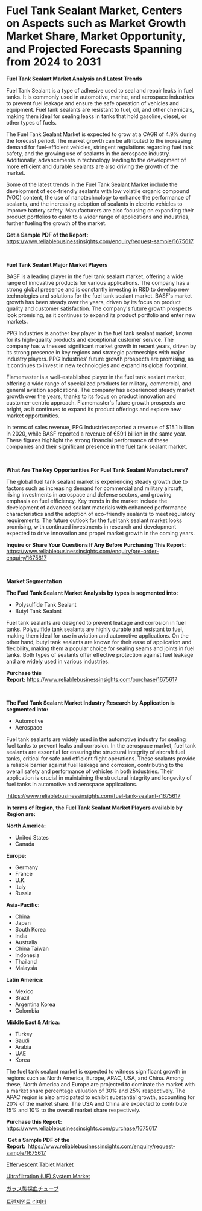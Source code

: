 <p><h1>Fuel Tank Sealant Market, Centers on Aspects such as Market Growth Market Share, Market Opportunity, and Projected Forecasts Spanning from 2024 to 2031</h1></p><p><strong>Fuel Tank Sealant Market Analysis and Latest Trends</strong></p>
<p><p>Fuel Tank Sealant is a type of adhesive used to seal and repair leaks in fuel tanks. It is commonly used in automotive, marine, and aerospace industries to prevent fuel leakage and ensure the safe operation of vehicles and equipment. Fuel tank sealants are resistant to fuel, oil, and other chemicals, making them ideal for sealing leaks in tanks that hold gasoline, diesel, or other types of fuels.</p><p>The Fuel Tank Sealant Market is expected to grow at a CAGR of 4.9% during the forecast period. The market growth can be attributed to the increasing demand for fuel-efficient vehicles, stringent regulations regarding fuel tank safety, and the growing use of sealants in the aerospace industry. Additionally, advancements in technology leading to the development of more efficient and durable sealants are also driving the growth of the market.</p><p>Some of the latest trends in the Fuel Tank Sealant Market include the development of eco-friendly sealants with low volatile organic compound (VOC) content, the use of nanotechnology to enhance the performance of sealants, and the increasing adoption of sealants in electric vehicles to improve battery safety. Manufacturers are also focusing on expanding their product portfolios to cater to a wider range of applications and industries, further fueling the growth of the market.</p></p>
<p><strong>Get a Sample PDF of the Report:&nbsp;</strong> <a href="https://www.reliablebusinessinsights.com/enquiry/request-sample/1675617">https://www.reliablebusinessinsights.com/enquiry/request-sample/1675617</a></p>
<p>&nbsp;</p>
<p><strong>Fuel Tank Sealant Major Market Players</strong></p>
<p><p>BASF is a leading player in the fuel tank sealant market, offering a wide range of innovative products for various applications. The company has a strong global presence and is constantly investing in R&D to develop new technologies and solutions for the fuel tank sealant market. BASF's market growth has been steady over the years, driven by its focus on product quality and customer satisfaction. The company's future growth prospects look promising, as it continues to expand its product portfolio and enter new markets.</p><p>PPG Industries is another key player in the fuel tank sealant market, known for its high-quality products and exceptional customer service. The company has witnessed significant market growth in recent years, driven by its strong presence in key regions and strategic partnerships with major industry players. PPG Industries' future growth prospects are promising, as it continues to invest in new technologies and expand its global footprint.</p><p>Flamemaster is a well-established player in the fuel tank sealant market, offering a wide range of specialized products for military, commercial, and general aviation applications. The company has experienced steady market growth over the years, thanks to its focus on product innovation and customer-centric approach. Flamemaster's future growth prospects are bright, as it continues to expand its product offerings and explore new market opportunities.</p><p>In terms of sales revenue, PPG Industries reported a revenue of $15.1 billion in 2020, while BASF reported a revenue of €59.1 billion in the same year. These figures highlight the strong financial performance of these companies and their significant presence in the fuel tank sealant market.</p></p>
<p>&nbsp;</p>
<p><strong>What Are The Key Opportunities For Fuel Tank Sealant Manufacturers?</strong></p>
<p><p>The global fuel tank sealant market is experiencing steady growth due to factors such as increasing demand for commercial and military aircraft, rising investments in aerospace and defense sectors, and growing emphasis on fuel efficiency. Key trends in the market include the development of advanced sealant materials with enhanced performance characteristics and the adoption of eco-friendly sealants to meet regulatory requirements. The future outlook for the fuel tank sealant market looks promising, with continued investments in research and development expected to drive innovation and propel market growth in the coming years.</p></p>
<p><strong>Inquire or Share Your Questions If Any Before Purchasing This Report:</strong> <a href="https://www.reliablebusinessinsights.com/enquiry/pre-order-enquiry/1675617">https://www.reliablebusinessinsights.com/enquiry/pre-order-enquiry/1675617</a></p>
<p>&nbsp;</p>
<p><strong>Market Segmentation</strong></p>
<p><strong>The Fuel Tank Sealant Market Analysis by types is segmented into:</strong></p>
<p><ul><li>Polysulfide Tank Sealant</li><li>Butyl Tank Sealant</li></ul></p>
<p><p>Fuel tank sealants are designed to prevent leakage and corrosion in fuel tanks. Polysulfide tank sealants are highly durable and resistant to fuel, making them ideal for use in aviation and automotive applications. On the other hand, butyl tank sealants are known for their ease of application and flexibility, making them a popular choice for sealing seams and joints in fuel tanks. Both types of sealants offer effective protection against fuel leakage and are widely used in various industries.</p></p>
<p><strong>Purchase this Report:&nbsp;</strong><a href="https://www.reliablebusinessinsights.com/purchase/1675617">https://www.reliablebusinessinsights.com/purchase/1675617</a></p>
<p>&nbsp;</p>
<p><strong>The Fuel Tank Sealant Market Industry Research by Application is segmented into:</strong></p>
<p><ul><li>Automotive</li><li>Aerospace</li></ul></p>
<p><p>Fuel tank sealants are widely used in the automotive industry for sealing fuel tanks to prevent leaks and corrosion. In the aerospace market, fuel tank sealants are essential for ensuring the structural integrity of aircraft fuel tanks, critical for safe and efficient flight operations. These sealants provide a reliable barrier against fuel leakage and corrosion, contributing to the overall safety and performance of vehicles in both industries. Their application is crucial in maintaining the structural integrity and longevity of fuel tanks in automotive and aerospace applications.</p></p>
<p><a href="https://www.reliablebusinessinsights.com/fuel-tank-sealant-r1675617">&nbsp;https://www.reliablebusinessinsights.com/fuel-tank-sealant-r1675617</a></p>
<p><strong>In terms of Region, the Fuel Tank Sealant Market Players available by Region are:</strong></p>
<p>
    <p> <strong> North America: </strong>
        <ul>
            <li>United States</li>
            <li>Canada</li>
        </ul>
        </p> 
    <p> <strong> Europe: </strong>
        <ul>
            <li>Germany</li>
            <li>France</li>
            <li>U.K.</li>
            <li>Italy</li>
            <li>Russia</li>
        </ul>
        </p> 
    <p> <strong> Asia-Pacific: </strong>
        <ul>
            <li>China</li>
            <li>Japan</li>
            <li>South Korea</li>
            <li>India</li>
            <li>Australia</li>
            <li>China Taiwan</li>
            <li>Indonesia</li>
            <li>Thailand</li>
            <li>Malaysia</li>
        </ul>
        </p> 
    <p> <strong> Latin America: </strong>
        <ul>
            <li>Mexico</li>
            <li>Brazil</li>
            <li>Argentina Korea</li>
            <li>Colombia</li>
        </ul>
        </p> 
    <p> <strong> Middle East & Africa: </strong>
        <ul>
            <li>Turkey</li>
            <li>Saudi</li>
            <li>Arabia</li>
            <li>UAE</li>
            <li>Korea</li>
        </ul>
    </p>
    </p>
<p><p>The fuel tank sealant market is expected to witness significant growth in regions such as North America, Europe, APAC, USA, and China. Among these, North America and Europe are projected to dominate the market with a market share percentage valuation of 30% and 25% respectively. The APAC region is also anticipated to exhibit substantial growth, accounting for 20% of the market share. The USA and China are expected to contribute 15% and 10% to the overall market share respectively.</p></p>
<p><strong>Purchase this Report: </strong><a href="https://www.reliablebusinessinsights.com/purchase/1675617">https://www.reliablebusinessinsights.com/purchase/1675617</a></p>
<p>&nbsp;<strong>Get a Sample PDF of the Report:&nbsp;&nbsp;</strong><a href="https://www.reliablebusinessinsights.com/enquiry/request-sample/1675617">https://www.reliablebusinessinsights.com/enquiry/request-sample/1675617</a></p>
<p><strong></strong></p>
<p><p><a href="https://issuu.com/reportprime-2/docs/effervescent-tablet-market-size-2030.pptx">Effervescent Tablet Market</a></p><p><a href="https://github.com/Airanohannonzb68e5pb53oc1/Market-Research-Report-List-3/blob/main/ultrafiltration-uf-system-market.md">Ultrafiltration (UF) System Market</a></p><p><a href="https://github.com/pepo3k/Market-Research-Report-List-2/blob/main/89676583456.md">ガラス製採血チューブ</a></p><p><a href="https://github.com/vss5505pa7z1p/Market-Research-Report-List-3/blob/main/22051357593.md">트랜지언트 리미터</a></p></p>
